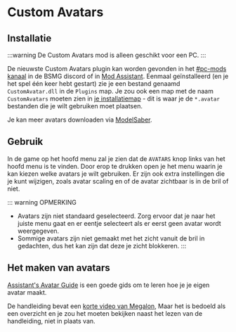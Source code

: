 # Custom Avatars

## Installatie

:::warning De Custom Avatars mod is alleen geschikt voor een PC. :::

De nieuwste Custom Avatars plugin kan worden gevonden in het [#pc-mods kanaal](https://discord.gg/beatsabermods) in de BSMG discord of in [Mod Assistant](https://github.com/Assistant/ModAssistant). Eenmaal geïnstalleerd (en je het spel één keer hebt gestart) zie je een bestand genaamd `CustomAvatar.dll` in de `Plugins` map. Je zou ook een map met de naam `CustomAvatars` moeten zien in [je installatiemap](/faq/install-folder.md) - dit is waar je de `*.avatar` bestanden die je wilt gebruiken moet plaatsen.

Je kan meer avatars downloaden via [ModelSaber](https://modelsaber.com/Avatars/).

## Gebruik
In de game op het hoofd menu zal je zien dat de `AVATARS` knop links van het hoofd menu is te vinden. Door erop te drukken open je het menu waarin je kan kiezen welke avatars je wilt gebruiken. Er zijn ook extra instellingen die je kunt wijzigen, zoals avatar scaling en of de avatar zichtbaar is in de bril of niet.

::: warning OPMERKING
* Avatars zijn niet standaard geselecteerd. Zorg ervoor dat je naar het juiste menu gaat en er eentje selecteert als er eerst geen avatar wordt weergegeven.
* Sommige avatars zijn niet gemaakt met het zicht vanuit de bril in gedachten, dus het kan zijn dat deze je zicht blokkeren. :::

## Het maken van avatars
[Assistant's Avatar Guide](./avatars-guide.md) is een goede gids om te leren hoe je je eigen avatar maakt.

De handleiding bevat een [korte video van Megalon](./avatars-guide.md#videos), Maar het is bedoeld als een overzicht en je zou het moeten bekijken naast het lezen van de handleiding, niet in plaats van.
